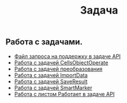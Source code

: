 ﻿---
title: Задача
second_title: Aspose.Cells Cloud Documen
type: docs
url: /ru/tasks/
aliases: [/working-with-tasks/]
keywords: REST API, task, spreadsheets, exce
description: "Cells.Облако API для Excel работает: работает с Excel с задачами."
weight: 100
---
## Работа с задачами.


- [Файл запроса на поддержку в задаче API](/cells/ru/support-request-file-in-task-api/)
- [Работа с задачей CellsObjectOperate](/cells/ru/working-with-cellsobjectoperate-task/)
- [Работа с задачей преобразования](/cells/ru/working-with-convert-task/)
- [Работа с задачей ImportData](/cells/ru/working-with-importdata-task/)
- [Работа с задачей SaveResult](/cells/ru/working-with-saveresult-task/)
- [Работа с задачей SmartMarker](/cells/ru/working-with-smartmarker-task/)
- [Работа с листом Работает в задаче API](/cells/ru/working-with-worksheetoperates-in-task-api/)
